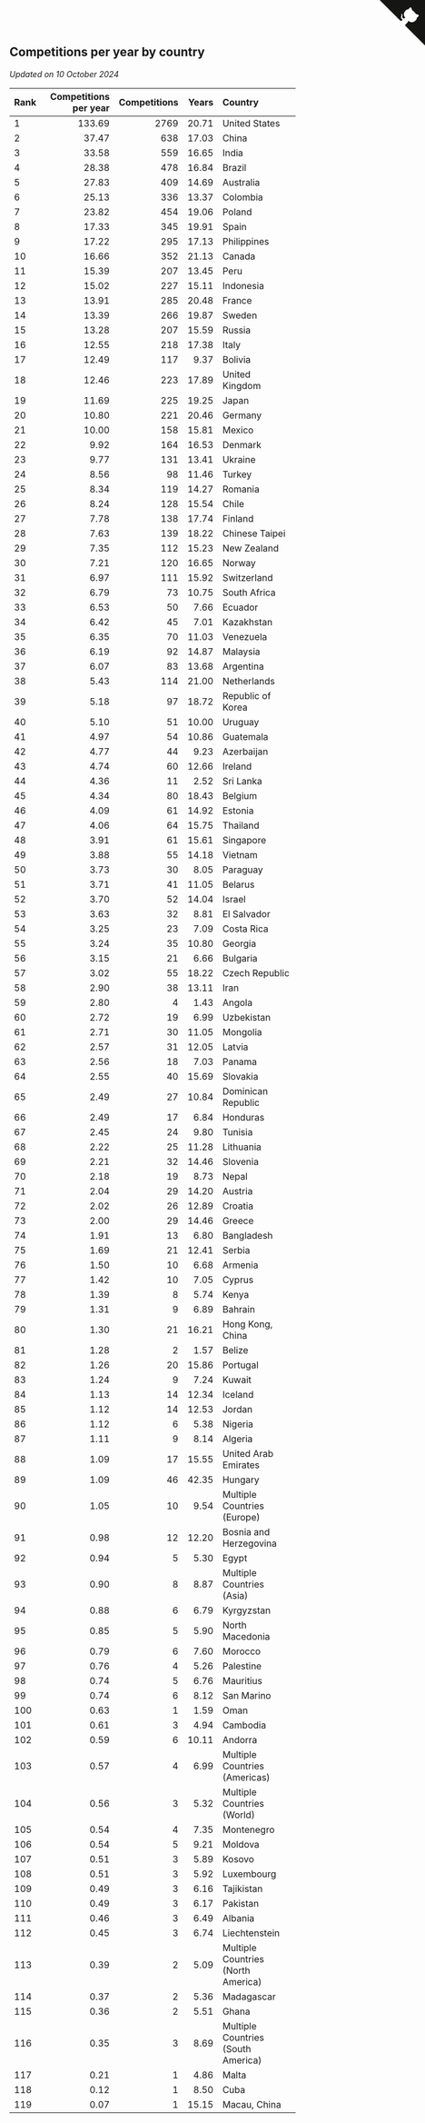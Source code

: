 ## Competitions per year by country

*Updated on 10 October 2024*

| Rank | Competitions per year | Competitions | Years | Country |
| :--- | ---: | ---: | ---: | :--- |
| 1 | 133.69 | 2769 | 20.71 | United States |
| 2 | 37.47 | 638 | 17.03 | China |
| 3 | 33.58 | 559 | 16.65 | India |
| 4 | 28.38 | 478 | 16.84 | Brazil |
| 5 | 27.83 | 409 | 14.69 | Australia |
| 6 | 25.13 | 336 | 13.37 | Colombia |
| 7 | 23.82 | 454 | 19.06 | Poland |
| 8 | 17.33 | 345 | 19.91 | Spain |
| 9 | 17.22 | 295 | 17.13 | Philippines |
| 10 | 16.66 | 352 | 21.13 | Canada |
| 11 | 15.39 | 207 | 13.45 | Peru |
| 12 | 15.02 | 227 | 15.11 | Indonesia |
| 13 | 13.91 | 285 | 20.48 | France |
| 14 | 13.39 | 266 | 19.87 | Sweden |
| 15 | 13.28 | 207 | 15.59 | Russia |
| 16 | 12.55 | 218 | 17.38 | Italy |
| 17 | 12.49 | 117 | 9.37 | Bolivia |
| 18 | 12.46 | 223 | 17.89 | United Kingdom |
| 19 | 11.69 | 225 | 19.25 | Japan |
| 20 | 10.80 | 221 | 20.46 | Germany |
| 21 | 10.00 | 158 | 15.81 | Mexico |
| 22 | 9.92 | 164 | 16.53 | Denmark |
| 23 | 9.77 | 131 | 13.41 | Ukraine |
| 24 | 8.56 | 98 | 11.46 | Turkey |
| 25 | 8.34 | 119 | 14.27 | Romania |
| 26 | 8.24 | 128 | 15.54 | Chile |
| 27 | 7.78 | 138 | 17.74 | Finland |
| 28 | 7.63 | 139 | 18.22 | Chinese Taipei |
| 29 | 7.35 | 112 | 15.23 | New Zealand |
| 30 | 7.21 | 120 | 16.65 | Norway |
| 31 | 6.97 | 111 | 15.92 | Switzerland |
| 32 | 6.79 | 73 | 10.75 | South Africa |
| 33 | 6.53 | 50 | 7.66 | Ecuador |
| 34 | 6.42 | 45 | 7.01 | Kazakhstan |
| 35 | 6.35 | 70 | 11.03 | Venezuela |
| 36 | 6.19 | 92 | 14.87 | Malaysia |
| 37 | 6.07 | 83 | 13.68 | Argentina |
| 38 | 5.43 | 114 | 21.00 | Netherlands |
| 39 | 5.18 | 97 | 18.72 | Republic of Korea |
| 40 | 5.10 | 51 | 10.00 | Uruguay |
| 41 | 4.97 | 54 | 10.86 | Guatemala |
| 42 | 4.77 | 44 | 9.23 | Azerbaijan |
| 43 | 4.74 | 60 | 12.66 | Ireland |
| 44 | 4.36 | 11 | 2.52 | Sri Lanka |
| 45 | 4.34 | 80 | 18.43 | Belgium |
| 46 | 4.09 | 61 | 14.92 | Estonia |
| 47 | 4.06 | 64 | 15.75 | Thailand |
| 48 | 3.91 | 61 | 15.61 | Singapore |
| 49 | 3.88 | 55 | 14.18 | Vietnam |
| 50 | 3.73 | 30 | 8.05 | Paraguay |
| 51 | 3.71 | 41 | 11.05 | Belarus |
| 52 | 3.70 | 52 | 14.04 | Israel |
| 53 | 3.63 | 32 | 8.81 | El Salvador |
| 54 | 3.25 | 23 | 7.09 | Costa Rica |
| 55 | 3.24 | 35 | 10.80 | Georgia |
| 56 | 3.15 | 21 | 6.66 | Bulgaria |
| 57 | 3.02 | 55 | 18.22 | Czech Republic |
| 58 | 2.90 | 38 | 13.11 | Iran |
| 59 | 2.80 | 4 | 1.43 | Angola |
| 60 | 2.72 | 19 | 6.99 | Uzbekistan |
| 61 | 2.71 | 30 | 11.05 | Mongolia |
| 62 | 2.57 | 31 | 12.05 | Latvia |
| 63 | 2.56 | 18 | 7.03 | Panama |
| 64 | 2.55 | 40 | 15.69 | Slovakia |
| 65 | 2.49 | 27 | 10.84 | Dominican Republic |
| 66 | 2.49 | 17 | 6.84 | Honduras |
| 67 | 2.45 | 24 | 9.80 | Tunisia |
| 68 | 2.22 | 25 | 11.28 | Lithuania |
| 69 | 2.21 | 32 | 14.46 | Slovenia |
| 70 | 2.18 | 19 | 8.73 | Nepal |
| 71 | 2.04 | 29 | 14.20 | Austria |
| 72 | 2.02 | 26 | 12.89 | Croatia |
| 73 | 2.00 | 29 | 14.46 | Greece |
| 74 | 1.91 | 13 | 6.80 | Bangladesh |
| 75 | 1.69 | 21 | 12.41 | Serbia |
| 76 | 1.50 | 10 | 6.68 | Armenia |
| 77 | 1.42 | 10 | 7.05 | Cyprus |
| 78 | 1.39 | 8 | 5.74 | Kenya |
| 79 | 1.31 | 9 | 6.89 | Bahrain |
| 80 | 1.30 | 21 | 16.21 | Hong Kong, China |
| 81 | 1.28 | 2 | 1.57 | Belize |
| 82 | 1.26 | 20 | 15.86 | Portugal |
| 83 | 1.24 | 9 | 7.24 | Kuwait |
| 84 | 1.13 | 14 | 12.34 | Iceland |
| 85 | 1.12 | 14 | 12.53 | Jordan |
| 86 | 1.12 | 6 | 5.38 | Nigeria |
| 87 | 1.11 | 9 | 8.14 | Algeria |
| 88 | 1.09 | 17 | 15.55 | United Arab Emirates |
| 89 | 1.09 | 46 | 42.35 | Hungary |
| 90 | 1.05 | 10 | 9.54 | Multiple Countries (Europe) |
| 91 | 0.98 | 12 | 12.20 | Bosnia and Herzegovina |
| 92 | 0.94 | 5 | 5.30 | Egypt |
| 93 | 0.90 | 8 | 8.87 | Multiple Countries (Asia) |
| 94 | 0.88 | 6 | 6.79 | Kyrgyzstan |
| 95 | 0.85 | 5 | 5.90 | North Macedonia |
| 96 | 0.79 | 6 | 7.60 | Morocco |
| 97 | 0.76 | 4 | 5.26 | Palestine |
| 98 | 0.74 | 5 | 6.76 | Mauritius |
| 99 | 0.74 | 6 | 8.12 | San Marino |
| 100 | 0.63 | 1 | 1.59 | Oman |
| 101 | 0.61 | 3 | 4.94 | Cambodia |
| 102 | 0.59 | 6 | 10.11 | Andorra |
| 103 | 0.57 | 4 | 6.99 | Multiple Countries (Americas) |
| 104 | 0.56 | 3 | 5.32 | Multiple Countries (World) |
| 105 | 0.54 | 4 | 7.35 | Montenegro |
| 106 | 0.54 | 5 | 9.21 | Moldova |
| 107 | 0.51 | 3 | 5.89 | Kosovo |
| 108 | 0.51 | 3 | 5.92 | Luxembourg |
| 109 | 0.49 | 3 | 6.16 | Tajikistan |
| 110 | 0.49 | 3 | 6.17 | Pakistan |
| 111 | 0.46 | 3 | 6.49 | Albania |
| 112 | 0.45 | 3 | 6.74 | Liechtenstein |
| 113 | 0.39 | 2 | 5.09 | Multiple Countries (North America) |
| 114 | 0.37 | 2 | 5.36 | Madagascar |
| 115 | 0.36 | 2 | 5.51 | Ghana |
| 116 | 0.35 | 3 | 8.69 | Multiple Countries (South America) |
| 117 | 0.21 | 1 | 4.86 | Malta |
| 118 | 0.12 | 1 | 8.50 | Cuba |
| 119 | 0.07 | 1 | 15.15 | Macau, China |


<a href="https://github.com/JustinTimeCuber/wca_statistics" class="github-corner" aria-label="View source on Github"><svg width="80" height="80" viewBox="0 0 250 250" style="fill:#151513; color:#fff; position: absolute; top: 0; border: 0; right: 0;" aria-hidden="true"><path d="M0,0 L115,115 L130,115 L142,142 L250,250 L250,0 Z"></path><path d="M128.3,109.0 C113.8,99.7 119.0,89.6 119.0,89.6 C122.0,82.7 120.5,78.6 120.5,78.6 C119.2,72.0 123.4,76.3 123.4,76.3 C127.3,80.9 125.5,87.3 125.5,87.3 C122.9,97.6 130.6,101.9 134.4,103.2" fill="currentColor" style="transform-origin: 130px 106px;" class="octo-arm"></path><path d="M115.0,115.0 C114.9,115.1 118.7,116.5 119.8,115.4 L133.7,101.6 C136.9,99.2 139.9,98.4 142.2,98.6 C133.8,88.0 127.5,74.4 143.8,58.0 C148.5,53.4 154.0,51.2 159.7,51.0 C160.3,49.4 163.2,43.6 171.4,40.1 C171.4,40.1 176.1,42.5 178.8,56.2 C183.1,58.6 187.2,61.8 190.9,65.4 C194.5,69.0 197.7,73.2 200.1,77.6 C213.8,80.2 216.3,84.9 216.3,84.9 C212.7,93.1 206.9,96.0 205.4,96.6 C205.1,102.4 203.0,107.8 198.3,112.5 C181.9,128.9 168.3,122.5 157.7,114.1 C157.9,116.9 156.7,120.9 152.7,124.9 L141.0,136.5 C139.8,137.7 141.6,141.9 141.8,141.8 Z" fill="currentColor" class="octo-body"></path></svg></a><style>.github-corner:hover .octo-arm{animation:octocat-wave 560ms ease-in-out}@keyframes octocat-wave{0%,100%{transform:rotate(0)}20%,60%{transform:rotate(-25deg)}40%,80%{transform:rotate(10deg)}}@media (max-width:500px){.github-corner:hover .octo-arm{animation:none}.github-corner .octo-arm{animation:octocat-wave 560ms ease-in-out}}</style>
